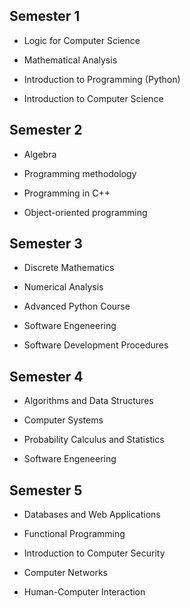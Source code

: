 <h2> Semester 1 </h2>

- Logic for Computer Science

- Mathematical Analysis

- Introduction to Programming (Python)

- Introduction to Computer Science


<h2> Semester 2 </h2>

- Algebra

- Programming methodology

- Programming in C++

- Object-oriented programming


<h2> Semester 3 </h2>

- Discrete Mathematics

- Numerical Analysis
  
- Advanced Python Course
  
- Software Engeneering

- Software Development Procedures


<h2> Semester 4 </h2>

- Algorithms and Data Structures

- Computer Systems
  
- Probability Calculus and Statistics
  
- Software Engeneering
  

<h2> Semester 5 </h2>

- Databases and Web Applications

- Functional Programming
  
- Introduction to Computer Security

- Computer Networks
  
- Human-Computer Interaction
